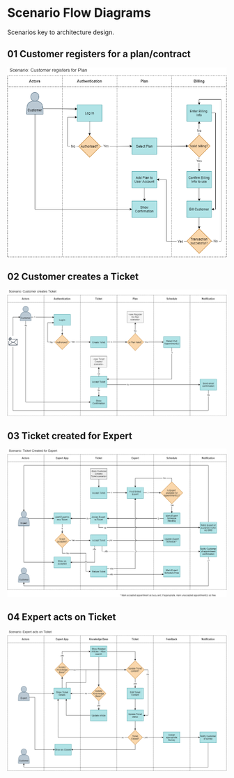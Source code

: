 # Scenario Flow Diagrams

Scenarios key to architecture design.

## 01 Customer registers for a plan/contract

![ScenarioCustomerRegisterPlan](images/ScenarioCustomerRegisterPlan.png)

## 02 Customer creates a Ticket

![ScenarioCustomerCreateTicket](images/ScenarioCustomerCreateTicket.png)

## 03 Ticket created for Expert

![ScenarioTicketCreatedForExpert](images/ScenarioTicketCreatedForExpert.png)

## 04 Expert acts on Ticket

![ScenarioExpertActsOnTicket](images/ScenarioExpertActsOnTicket.png)